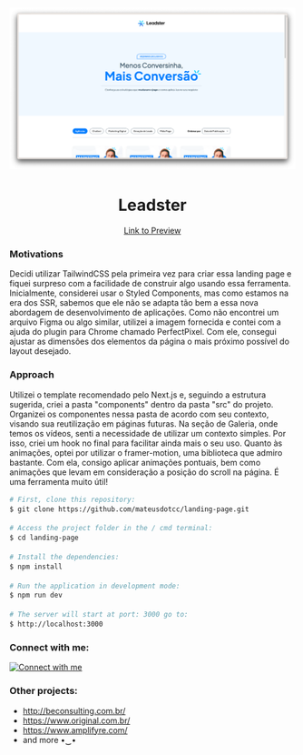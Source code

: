 <h1 align="center">
  <img alt="Leadster" title="Leadster" src="./public/cover.png" />
</h1>

<h1 align="center">
  Leadster
</h1>

<p align="center">
  <a href="https://landing-page-eosin-eight.vercel.app/">Link to Preview</a>
</p>

### Motivations

Decidi utilizar TailwindCSS pela primeira vez para criar essa landing page e fiquei surpreso com a facilidade de construir algo usando essa ferramenta. Inicialmente, considerei usar o Styled Components, mas como estamos na era dos SSR, sabemos que ele não se adapta tão bem a essa nova abordagem de desenvolvimento de aplicações.
Como não encontrei um arquivo Figma ou algo similar, utilizei a imagem fornecida e contei com a ajuda do plugin para Chrome chamado PerfectPixel. Com ele, consegui ajustar as dimensões dos elementos da página o mais próximo possível do layout desejado.

### Approach

Utilizei o template recomendado pelo Next.js e, seguindo a estrutura sugerida, criei a pasta "components" dentro da pasta "src" do projeto. Organizei os componentes nessa pasta de acordo com seu contexto, visando sua reutilização em páginas futuras.
Na seção de Galeria, onde temos os vídeos, senti a necessidade de utilizar um contexto simples. Por isso, criei um hook no final para facilitar ainda mais o seu uso.
Quanto às animações, optei por utilizar o framer-motion, uma biblioteca que admiro bastante. Com ela, consigo aplicar animações pontuais, bem como animações que levam em consideração a posição do scroll na página. É uma ferramenta muito útil!

```bash
# First, clone this repository:
$ git clone https://github.com/mateusdotcc/landing-page.git

# Access the project folder in the / cmd terminal:
$ cd landing-page

# Install the dependencies:
$ npm install

# Run the application in development mode:
$ npm run dev

# The server will start at port: 3000 go to:
$ http://localhost:3000
```

### Connect with me:

<a href="https://www.linkedin.com/in/mateusdotcc/">
  <img alt="Connect with me" src="https://img.shields.io/badge/linkedin-%230077B5.svg?style=for-the-badge&logo=linkedin&logoColor=white" />
</a>

### Other projects:

- http://beconsulting.com.br/
- https://www.original.com.br/
- https://www.amplifyre.com/
- and more •‿•
